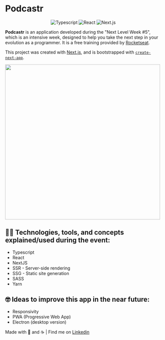 # Podcastr

<div align="center">

  ![Typescript](https://img.shields.io/badge/-Typescript-black?style=flat-square&logo=typescript)
  ![React](https://img.shields.io/badge/-React-black?style=flat-square&logo=react)
  ![Next.js](https://img.shields.io/badge/-Next.js-black?style=flat-square&logo=next.js)
</div>

**Podcastr** is an application developed during the "Next Level Week #5", which is an intensive week, designed to help you take the next step in your evolution as a programmer. It is a free training provided by [Rocketseat](https://github.com/Rocketseat).

This project was created with [Next.js](https://nextjs.org/), and is bootstrapped with [`create-next-app`](https://github.com/vercel/next.js/tree/canary/packages/create-next-app).

<div></div>
<img src=".github/podcastr.gif" height="500"/>

## :man_technologist: Technologies, tools, and concepts explained/used during the event:

- Typescript
- React
- NextJS
- SSR - Server-side rendering
- SSG - Static site generation
- SASS
- Yarn

## :nerd_face: Ideas to improve this app in the near future:

- Responsivity
- PWA (Progressive Web App)
- Electron (desktop version)

Made with 🧡 and :coffee: | Find me on [Linkedin](https://www.linkedin.com/in/vivianebresolin/)
